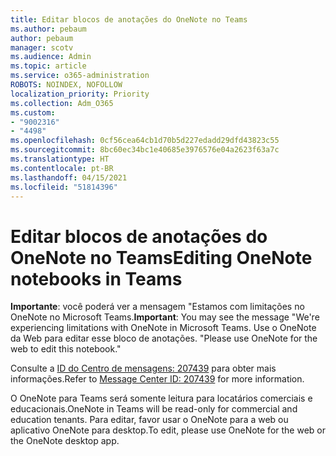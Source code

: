 ```yaml
---
title: Editar blocos de anotações do OneNote no Teams
ms.author: pebaum
author: pebaum
manager: scotv
ms.audience: Admin
ms.topic: article
ms.service: o365-administration
ROBOTS: NOINDEX, NOFOLLOW
localization_priority: Priority
ms.collection: Adm_O365
ms.custom:
- "9002316"
- "4498"
ms.openlocfilehash: 0cf56cea64cb1d70b5d227edadd29dfd43823c55
ms.sourcegitcommit: 8bc60ec34bc1e40685e3976576e04a2623f63a7c
ms.translationtype: HT
ms.contentlocale: pt-BR
ms.lasthandoff: 04/15/2021
ms.locfileid: "51814396"
---
```

# <a name="editing-onenote-notebooks-in-teams"></a><span data-ttu-id="2d08f-102">Editar blocos de anotações do OneNote no Teams</span><span class="sxs-lookup"><span data-stu-id="2d08f-102">Editing OneNote notebooks in Teams</span></span>

<span data-ttu-id="2d08f-103">**Importante**: você poderá ver a mensagem "Estamos com limitações no OneNote no Microsoft Teams.</span><span class="sxs-lookup"><span data-stu-id="2d08f-103">**Important**: You may see the message  "We're experiencing limitations with OneNote in Microsoft Teams.</span></span> <span data-ttu-id="2d08f-104">Use o OneNote da Web para editar esse bloco de anotações. "</span><span class="sxs-lookup"><span data-stu-id="2d08f-104">Please use OneNote for the web to edit this notebook."</span></span>  

<span data-ttu-id="2d08f-105">Consulte a [ID do Centro de mensagens: 207439](https://admin.microsoft.com/Adminportal/Home?source=applauncher#MessageCenter?id=MC207439) para obter mais informações.</span><span class="sxs-lookup"><span data-stu-id="2d08f-105">Refer to [Message Center ID: 207439](https://admin.microsoft.com/Adminportal/Home?source=applauncher#MessageCenter?id=MC207439) for more information.</span></span>

<span data-ttu-id="2d08f-106">O OneNote para Teams será somente leitura para locatários comerciais e educacionais.</span><span class="sxs-lookup"><span data-stu-id="2d08f-106">OneNote in Teams will be read-only for commercial and education tenants.</span></span> <span data-ttu-id="2d08f-107">Para editar, favor usar o OneNote para a web ou aplicativo OneNote para desktop.</span><span class="sxs-lookup"><span data-stu-id="2d08f-107">To edit, please use OneNote for the web or the OneNote desktop app.</span></span>
